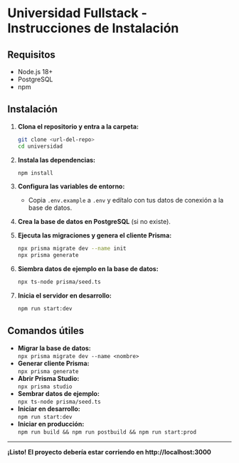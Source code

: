 # Universidad Fullstack - Instrucciones de Instalación

## Requisitos

- Node.js 18+
- PostgreSQL
- npm

## Instalación

1. **Clona el repositorio y entra a la carpeta:**
   ```sh
   git clone <url-del-repo>
   cd universidad
   ```

2. **Instala las dependencias:**
   ```sh
   npm install
   ```

3. **Configura las variables de entorno:**
   - Copia `.env.example` a `.env` y edítalo con tus datos de conexión a la base de datos.

4. **Crea la base de datos en PostgreSQL** (si no existe).

5. **Ejecuta las migraciones y genera el cliente Prisma:**
   ```sh
   npx prisma migrate dev --name init
   npx prisma generate
   ```

6. **Siembra datos de ejemplo en la base de datos:**
   ```sh
   npx ts-node prisma/seed.ts
   ```

7. **Inicia el servidor en desarrollo:**
   ```sh
   npm run start:dev
   ```

## Comandos útiles

- **Migrar la base de datos:**  
  `npx prisma migrate dev --name <nombre>`
- **Generar cliente Prisma:**  
  `npx prisma generate`
- **Abrir Prisma Studio:**  
  `npx prisma studio`
- **Sembrar datos de ejemplo:**  
  `npx ts-node prisma/seed.ts`
- **Iniciar en desarrollo:**  
  `npm run start:dev`
- **Iniciar en producción:**  
  `npm run build && npm run postbuild && npm run start:prod`

---

**¡Listo! El proyecto debería estar corriendo en http://localhost:3000**